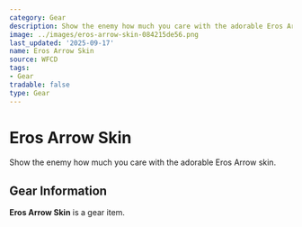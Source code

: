 ```yaml
---
category: Gear
description: Show the enemy how much you care with the adorable Eros Arrow skin.
image: ../images/eros-arrow-skin-084215de56.png
last_updated: '2025-09-17'
name: Eros Arrow Skin
source: WFCD
tags:
- Gear
tradable: false
type: Gear
---
```


# Eros Arrow Skin

Show the enemy how much you care with the adorable Eros Arrow skin.

## Gear Information

**Eros Arrow Skin** is a gear item.

